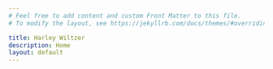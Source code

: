 ```yaml
---
# Feel free to add content and custom Front Matter to this file.
# To modify the layout, see https://jekyllrb.com/docs/themes/#overriding-theme-defaults

title: Harley Wiltzer
description: Home
layout: default
---
```

